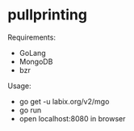 pullprinting
============

Requirements:
* GoLang
* MongoDB
* bzr

Usage:
* go get -u labix.org/v2/mgo
* go run
* open localhost:8080 in browser